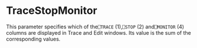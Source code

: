 # TraceStopMonitor

This parameter specifies which of the`⎕TRACE` (1),`⎕STOP` (2) and`⎕MONITOR` (4) columns are displayed in Trace and Edit windows. Its value is the sum of the corresponding values.
